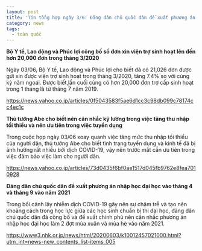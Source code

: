 ```yaml
---
layout: post
title: 'Tin tổng hợp ngày 3/6: Đảng dân chủ quốc dân đề xuất phương án nhập học đại học vào tháng 4 và tháng 9 vào năm 2021'
category: news
tags: 
  - toàn quốc
---
```

**Bộ Y tế, Lao động và Phúc lợi công bố số đơn xin viện trợ sinh hoạt lên đến hơn 20,000 đơn trong tháng 3/2020**

Ngày 03/06, Bộ Y tế, Lao động và Phúc lợi cho biết đã có 21,026 đơn được gửi xin được viện trợ sinh hoạt trong tháng 3/2020, tăng 7.4% so với cùng kỳ năm ngoái. Được biết,lần cuối cùng có hơn 20,000 đơn trợ cấp sinh hoạt trong 1 tháng là từ tháng 7 năm 2019.

<https://news.yahoo.co.jp/articles/0f5043583f5ae6d1cc3c98db099c78174cc4ec1c>

**Thủ tướng Abe cho biết nên cân nhắc kỹ lưỡng trong việc tăng thu nhập tối thiểu và nên ưu tiên trong việc tuyển dụng**

Trong cuộc họp ngày 03/06 xoay quanh việc tăng mức thu nhập tối thiểu của người dân, thủ tướng Abe cho biết tình trạng tuyển dụng và kinh tế đã bị ảnh hưởng rất nhiều bởi dịch COVID-19, vậy nên trước mắt cần ưu tiên trong việc đảm bảo việc làm cho người dân.

<https://news.yahoo.co.jp/articles/73d0435f6bf0ae1517d045fb9762e8fea7010928>

**Đảng dân chủ quốc dân đề xuất phương án nhập học đại học vào tháng 4 và tháng 9 vào năm 2021**

Trong bối cảnh lây nhiễm dịch COVID-19 gây nên sự chậm trễ và tạo nên khoảng cách trong học lực giữa các học sinh chuẩn bị thi đại học, đảng dân chủ quốc dân đã công bố và đề xuất chính phủ nên cân nhắc phương án nhập học đại học làm 2 đợt mùa xuân và mùa hè vào năm 2021.

<https://www3.nhk.or.jp/news/html/20200603/k10012457021000.html?utm_int=news-new_contents_list-items_005>

